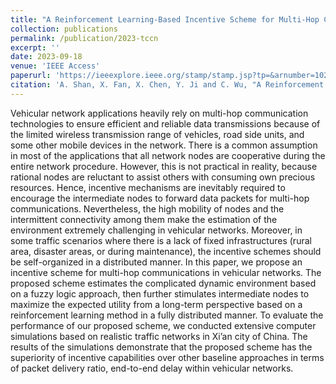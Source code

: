 ```yaml
---
title: "A Reinforcement Learning-Based Incentive Scheme for Multi-Hop Communications in Vehicular Networks"
collection: publications
permalink: /publication/2023-tccn
excerpt: ''
date: 2023-09-18
venue: 'IEEE Access'
paperurl: 'https://ieeexplore.ieee.org/stamp/stamp.jsp?tp=&arnumber=10254587'
citation: 'A. Shan, X. Fan, X. Chen, Y. Ji and C. Wu, "A Reinforcement Learning-Based Incentive Scheme for Multi-Hop Communications in Vehicular Networks," in IEEE Transactions on Cognitive Communications and Networking, vol. 10, no. 1, pp. 335-347, Feb. 2024, doi: 10.1109/TCCN.2023.3316644.'
---
```


Vehicular network applications heavily rely on multi-hop communication technologies to ensure efficient and reliable data transmissions because of the limited wireless transmission range of vehicles, road side units, and some other mobile devices in the network. There is a common assumption in most of the applications that all network nodes are cooperative during the entire network procedure. However, this is not practical in reality, because rational nodes are reluctant to assist others with consuming own precious resources. Hence, incentive mechanisms are inevitably required to encourage the intermediate nodes to forward data packets for multi-hop communications. Nevertheless, the high mobility of nodes and the intermittent connectivity among them make the estimation of the environment extremely challenging in vehicular networks. Moreover, in some traffic scenarios where there is a lack of fixed infrastructures (rural area, disaster areas, or during maintenance), the incentive schemes should be self-organized in a distributed manner. In this paper, we propose an incentive scheme for multi-hop communications in vehicular networks. The proposed scheme estimates the complicated dynamic environment based on a fuzzy logic approach, then further stimulates intermediate nodes to maximize the expected utility from a long-term perspective based on a reinforcement learning method in a fully distributed manner. To evaluate the performance of our proposed scheme, we conducted extensive computer simulations based on realistic traffic networks in Xi’an city of China. The results of the simulations demonstrate that the proposed scheme has the superiority of incentive capabilities over other baseline approaches in terms of packet delivery ratio, end-to-end delay within vehicular networks.